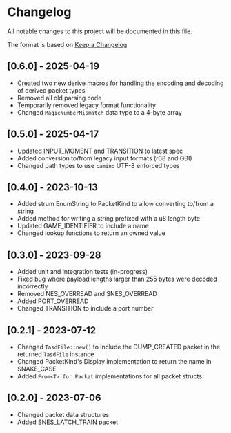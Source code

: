 # Changelog

All notable changes to this project will be documented in this file.

The format is based on [Keep a Changelog](https://keepachangelog.com/en/1.0.0/)

## [0.6.0] - 2025-04-19
- Created two new derive macros for handling the encoding and decoding of derived packet types
- Removed all old parsing code
- Temporarily removed legacy format functionality
- Changed `MagicNumberMismatch` data type to a 4-byte array

## [0.5.0] - 2025-04-17
- Updated INPUT_MOMENT and TRANSITION to latest spec
- Added conversion to/from legacy input formats (r08 and GBI)
- Changed path types to use `camino` UTF-8 enforced types

## [0.4.0] - 2023-10-13
- Added strum EnumString to PacketKind to allow converting to/from a string
- Added method for writing a string prefixed with a u8 length byte
- Updated GAME_IDENTIFIER to include a name
- Changed lookup functions to return an owned value

## [0.3.0] - 2023-09-28
- Added unit and integration tests (in-progress)
- Fixed bug where payload lengths larger than 255 bytes were decoded incorrectly
- Removed NES_OVERREAD and SNES_OVERREAD
- Added PORT_OVERREAD
- Changed TRANSITION to include a port number

## [0.2.1] - 2023-07-12
- Changed `TasdFile::new()` to include the DUMP_CREATED packet in the returned `TasdFile` instance
- Changed PacketKind's Display implementation to return the name in SNAKE_CASE
- Added `From<T> for Packet` implementations for all packet structs

## [0.2.0] - 2023-07-06
- Changed packet data structures
- Added SNES_LATCH_TRAIN packet
